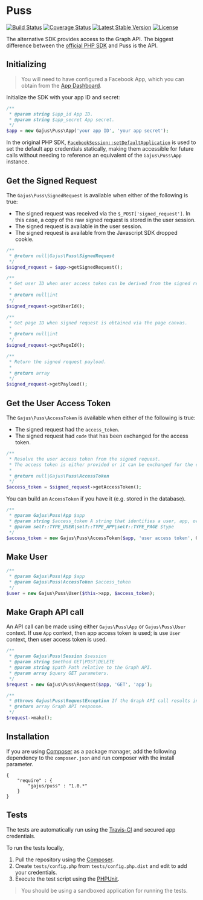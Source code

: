 # Puss

[![Build Status](https://travis-ci.org/gajus/puss.png?branch=master)](https://travis-ci.org/gajus/puss)
[![Coverage Status](https://coveralls.io/repos/gajus/puss/badge.png?branch=master)](https://coveralls.io/r/gajus/puss?branch=master)
[![Latest Stable Version](https://poser.pugx.org/gajus/puss/version.png)](https://packagist.org/packages/gajus/puss)
[![License](https://poser.pugx.org/gajus/puss/license.png)](https://packagist.org/packages/gajus/puss)

The alternative SDK provides access to the Graph API. The biggest difference between the [official PHP SDK](https://github.com/facebook/facebook-php-sdk-v4) and Puss is the API.

## Initializing

> You will need to have configured a Facebook App, which you can obtain from the [App Dashboard](https://developers.facebook.com/apps).

Initialize the SDK with your app ID and secret:

```php
/**
 * @param string $app_id App ID.
 * @param string $app_secret App secret.
 */
$app = new Gajus\Puss\App('your app ID', 'your app secret');
```

In the original PHP SDK, [`FacebookSession::setDefaultApplication`](https://developers.facebook.com/docs/php/gettingstarted/4.0.0#init) is used to set the default app credentials statically, making them accessible for future calls without needing to reference an equivalent of the `Gajus\Puss\App` instance.

## Get the Signed Request

The `Gajus\Puss\SignedRequest` is available when either of the following is true:

* The signed request was received via the `$_POST['signed_request']`. In this case, a copy of the raw signed request is stored in the user session.
* The signed request is available in the user session.
* The signed request is available from the Javascript SDK dropped cookie.

```php
/**
 * @return null|Gajus\Puss\SignedRequest
 */
$signed_request = $app->getSignedRequest();

/**
 * Get user ID when user access token can be derived from the signed request.
 *
 * @return null|int
 */
$signed_request->getUserId();

/**
 * Get page ID when signed request is obtained via the page canvas.
 * 
 * @return null|int
 */
$signed_request->getPageId();

/**
 * Return the signed request payload.
 * 
 * @return array
 */
$signed_request->getPayload();
```

## Get the User Access Token

The `Gajus\Puss\AccessToken` is available when either of the following is true:

* The signed request had the `access_token`.
* The signed request had `code` that has been exchanged for the access token.

```php
/**
 * Resolve the user access token from the signed request.
 * The access token is either provided or it can be exchanged for the code.
 *
 * @return null|Gajus\Puss\AccessToken
 */
$access_token = $signed_request->getAccessToken();
```

You can build an `AccessToken` if you have it (e.g. stored in the database).

```php
/**
 * @param Gajus\Puss\App $app
 * @param string $access_token A string that identifies a user, app, or page and can be used by the app to make graph API calls.
 * @param self::TYPE_USER|self::TYPE_APP|self::TYPE_PAGE $type
 */
$access_token = new Gajus\Puss\AccessToken($app, 'user access token', Gajus\Puss\AccessToken::TYPE_USER);
```

## Make User

```php
/**
 * @param Gajus\Puss\App $app
 * @param Gajus\Puss\AccessToken $access_token
 */
$user = new Gajus\Puss\User($this->app, $access_token);
```

## Make Graph API call

An API call can be made using either `Gajus\Puss\App` or `Gajus\Puss\User` context. If use `App` context, then app access token is used; is use `User` context, then user access token is used.

```php
/**
 * @param Gajus\Puss\Session $session
 * @param string $method GET|POST|DELETE
 * @param string $path Path relative to the Graph API.
 * @param array $query GET parameters.
 */
$request = new Gajus\Puss\Request($app, 'GET', 'app');

/**
 * @throws Gajus\Puss\RequestException If the Graph API call results in an error.
 * @return array Graph API response.
 */
$request->make();
```

## Installation

If you are using [Composer](https://getcomposer.org/) as a package manager, add the following dependency to the `composer.json` and run composer with the install parameter.

```
{
    "require" : {
        "gajus/puss" : "1.0.*"
    }
}
```

## Tests

The tests are automatically run using the [Travis-CI](https://travis-ci.org/gajus/puss) and secured app credentials.

To run the tests locally,

1. Pull the repository using the [Composer](https://getcomposer.org/).
2. Create `tests/config.php` from `tests/config.php.dist` and edit to add your credentials.
3. Execute the test script using the [PHPUnit](http://phpunit.de/).

> You should be using a sandboxed application for running the tests.